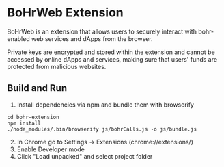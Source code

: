 #  BoHrWeb Extension

BoHrWeb is an extension that allows users to securely interact with bohr-enabled web services and dApps from the browser.

Private keys are encrypted and stored within the extension and cannot be accessed by online dApps and services, making sure that users' funds are protected from malicious websites.

## Build and Run
1) Install dependencies via npm and bundle them with browserify
```
cd bohr-extension
npm install
./node_modules/.bin/browserify js/bohrCalls.js -o js/bundle.js
```
2) In Chrome go to Settings -> Extensions (chrome://extensions/)
3) Enable Developer mode
4) Click "Load unpacked" and select project folder
